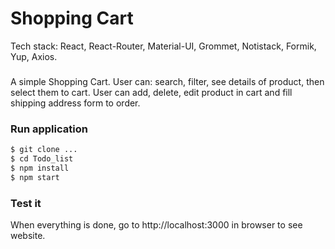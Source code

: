 # Shopping Cart

Tech stack: React, React-Router, Material-UI, Grommet, Notistack, Formik, Yup,  Axios. 

###
 
A simple Shopping Cart. User can: search, filter, see details of product, then select them to cart. User can add, delete, edit product in cart and fill shipping address form to order.

### Run application 

```sh
$ git clone ...
$ cd Todo_list
$ npm install 
$ npm start
```


### Test it

When everything is done, go to http://localhost:3000 in browser to see website.
